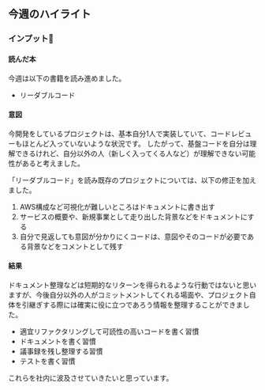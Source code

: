## 今週のハイライト

### インプット📕

#### 読んだ本
今週は以下の書籍を読み進めました。

- リーダブルコード

#### 意図
今開発をしているプロジェクトは、基本自分1人で実装していて、コードレビューもほとんど入っていないような状況です。
したがって、基盤コードを自分は理解できるけれど、自分以外の人（新しく入ってくる人など）が理解できない可能性があると考えました。

「リーダブルコード」を読み既存のプロジェクトについては、以下の修正を加えました。

1. AWS構成など可視化が難しいところはドキュメントに書き出す
2. サービスの概要や、新規事業として走り出した背景などをドキュメントにする
3. 自分で見返しても意図が分かりにくコードは、意図やそのコードが必要である背景などをコメントとして残す

#### 結果
ドキュメント整理などは短期的なリターンを得られるような行動ではないと思いますが、今後自分以外の人がコミットメントしてくれる場面や、プロジェクト自体を引継ぎする際には確実に役に立つであろう情報を整理することができました。

- 適宜リファクタリングして可読性の高いコードを書く習慣
- ドキュメントを書く習慣
- 議事録を残し整理する習慣
- テストを書く習慣

これらを社内に波及させていきたいと思っています。
